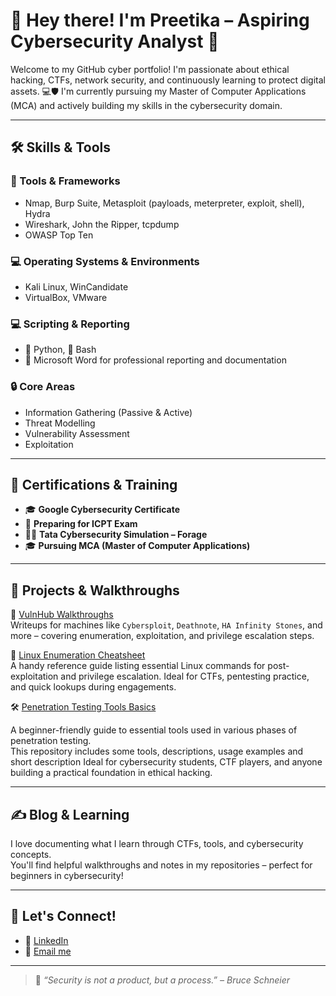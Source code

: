 # 👋 Hey there! I'm Preetika – Aspiring Cybersecurity Analyst 🔐

Welcome to my GitHub cyber portfolio! I'm passionate about ethical hacking, CTFs, network security, and continuously learning to protect digital assets. 
💻🛡️ I'm currently pursuing my Master of Computer Applications (MCA) and actively building my skills in the cybersecurity domain.

---

## 🛠️ Skills & Tools

### 🧰 Tools & Frameworks
- Nmap, Burp Suite, Metasploit (payloads, meterpreter, exploit, shell), Hydra
- Wireshark, John the Ripper, tcpdump
- OWASP Top Ten

### 💻 Operating Systems & Environments
- Kali Linux, WinCandidate
- VirtualBox, VMware

### 💻 Scripting & Reporting
- 🐍 Python, 🐚 Bash
- 📄 Microsoft Word for professional reporting and documentation

### 🔒 Core Areas
- Information Gathering (Passive & Active)
- Threat Modelling
- Vulnerability Assessment
- Exploitation
---

## 💼 Certifications & Training
- 🎓 **Google Cybersecurity Certificate**
- 📘 **Preparing for ICPT Exam**
- 🧑‍💻 **Tata Cybersecurity Simulation – Forage**
- 🎓 **Pursuing MCA (Master of Computer Applications)**

---

## 🧠 Projects & Walkthroughs

📂 [VulnHub Walkthroughs](https://github.com/preetika-cyber/vulnhub-walkthroughs)  
Writeups for machines like `Cybersploit`, `Deathnote`, `HA Infinity Stones`, and more – covering enumeration, exploitation, and privilege escalation steps.

📜 [Linux Enumeration Cheatsheet](https://github.com/preetika-cyber/linux-enum-cheatsheet/blob/main/README.md)  
A handy reference guide listing essential Linux commands for post-exploitation and privilege escalation. Ideal for CTFs, pentesting practice, and quick lookups during engagements.

🛠️ [Penetration Testing Tools Basics](https://github.com/preetika-cyber/penetration-testing-tools-basics/blob/main/README.md)

A beginner-friendly guide to essential tools used in various phases of penetration testing.  
This repository includes some tools, descriptions, usage examples and short description 
Ideal for cybersecurity students, CTF players, and anyone building a practical foundation in ethical hacking.

---

## ✍️ Blog & Learning

I love documenting what I learn through CTFs, tools, and cybersecurity concepts.  
You'll find helpful walkthroughs and notes in my repositories – perfect for beginners in cybersecurity!

---

## 🔗 Let's Connect!
- 💼 [LinkedIn](https://www.linkedin.com/in/preetika-rastogi-b54049243/) 
- 📧 [Email me](mailto:preetikarastogi9@gmail.com)

---

> 🧩 _“Security is not a product, but a process.” – Bruce Schneier_
